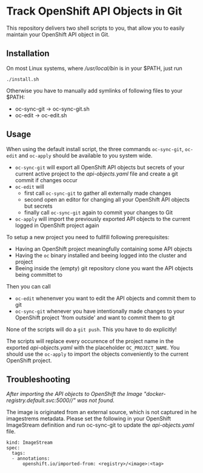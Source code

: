 Track OpenShift API Objects in Git
==================================

This repository delivers two shell scripts to you, that allow you to easily maintain
your OpenShift API object in Git.

Installation
------------

On most Linux systems, where _/usr/local/bin_ is in your $PATH, just run

```
./install.sh
```

Otherwise you have to manually add symlinks of following files to your $PATH:

* oc-sync-git -> oc-sync-git.sh
* oc-edit     -> oc-edit.sh

Usage
-----

When using the default install script, the three commands `oc-sync-git`, `oc-edit` and `oc-apply`
should be available to you system wide.

  * `oc-sync-git` will export all OpenShift API objects but secrets of your current active
     project to the _api-objects.yaml_ file and create a git commit if changes occur
  * `oc-edit` will
    * first call `oc-sync-git` to gather all externally made changes
    * second open an editor for changing all your OpenShift API objects but secrets
    * finally call `oc-sync-git` again to commit your changes to Git
  * `oc-apply` will import the previously exported API objects to the current logged in
    OpenShift project again

To setup a new project you need to fullfill following prerequisites:

* Having an OpenShift project meaningfully containing some API objects
* Having the `oc` binary installed and beeing logged into the cluster and project
* Beeing inside the (empty) git repository clone you want the API objects being committet to

Then you can call

* `oc-edit` whenenver you want to edit the API objects and commit them to git
* `oc-sync-git` whenever you have intentionally made changes to your OpenShift project
  'from outside' and want to commit them to git

None of the scripts will do a `git push`. This you have to do explicitly!

The scripts will replace every occurence of the project name in the exported _api-objects.yaml_
with the placeholder `OC_PROJECT_NAME`. You should use the `oc-apply` to import the objects
conveniently to the current OpenShift project.

Troubleshooting
---------------

_After importing the API objects to OpenShift the Image "docker-registry.default.svc:5000/<project>/<image>" was not found._

The image is originated from an external source, which is not captured in he imagestrems metadata.
Please set the following in your OpenShift ImageStream definition and run oc-sync-git to update
the _api-objects.yaml_ file.

```
kind: ImageStream
spec:
  tags:
  - annotations: 
      openshift.io/imported-from: <registry>/<image>:<tag>
```
